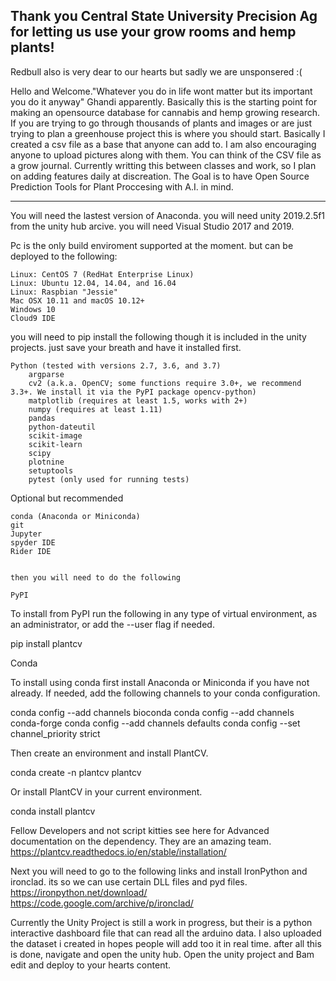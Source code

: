  Thank you Central State University Precision Ag for letting us use your grow rooms and hemp plants!
-------------------------------------------------------
Redbull also is very dear to our hearts but sadly we are unsponsered :( 

Hello and Welcome."Whatever you do in life wont matter but its important you do it anyway" Ghandi apparently.
Basically this is the starting point for making an opensource database for cannabis and hemp growing research. 
If you are trying to go through thousands of plants and images or are just trying to plan a greenhouse project this is where you should start.
Basically I created a csv file as a base that anyone can add to. I am also encouraging anyone to upload pictures along with them.
You can think of the CSV file as a grow journal. Currently writting this between classes and work, so I plan on adding features daily at discreation. 
The Goal is to have Open Source Prediction Tools for Plant Proccesing with A.I. in mind. 

--------------------------------------------------------
You will need the lastest version of Anaconda.
you will need unity 2019.2.5f1 from the unity hub arcive. 
you will need Visual Studio 2017 and 2019.

Pc is the only build enviroment supported at the moment. but can be deployed to the following:

    Linux: CentOS 7 (RedHat Enterprise Linux)
    Linux: Ubuntu 12.04, 14.04, and 16.04
    Linux: Raspbian "Jessie"
    Mac OSX 10.11 and macOS 10.12+
    Windows 10
    Cloud9 IDE


you will need to pip install the following though it is included in the unity projects. just save your breath and have it installed first.

    Python (tested with versions 2.7, 3.6, and 3.7)
        argparse
        cv2 (a.k.a. OpenCV; some functions require 3.0+, we recommend 3.3+. We install it via the PyPI package opencv-python)
        matplotlib (requires at least 1.5, works with 2+)
        numpy (requires at least 1.11)
        pandas
        python-dateutil
        scikit-image
        scikit-learn
        scipy
        plotnine
        setuptools
        pytest (only used for running tests)

Optional but recommended

    conda (Anaconda or Miniconda)
    git
    Jupyter
    spyder IDE
    Rider IDE
    
    
    then you will need to do the following
    
    PyPI

To install from PyPI run the following in any type of virtual environment, as an administrator, or add the --user flag if needed.

pip install plantcv

Conda

To install using conda first install Anaconda or Miniconda if you have not already. If needed, add the following channels to your conda configuration.

conda config --add channels bioconda
conda config --add channels conda-forge
conda config --add channels defaults
conda config --set channel_priority strict

Then create an environment and install PlantCV.

conda create -n plantcv plantcv

Or install PlantCV in your current environment.

conda install plantcv

Fellow Developers and not script kitties see here for Advanced documentation on the dependency. They are an amazing team.
https://plantcv.readthedocs.io/en/stable/installation/


Next you will need to go to the following links and install IronPython and  ironclad. its so we can use certain DLL files and pyd files.
https://ironpython.net/download/
https://code.google.com/archive/p/ironclad/


Currently the Unity Project is still a work in progress, but their is a python interactive dashboard file that can read all the arduino data. I also uploaded the dataset i created in hopes people will add too it in real time.
after all this is done, navigate and open the unity hub.
Open the unity project and Bam edit and deploy to your hearts content. 
    

